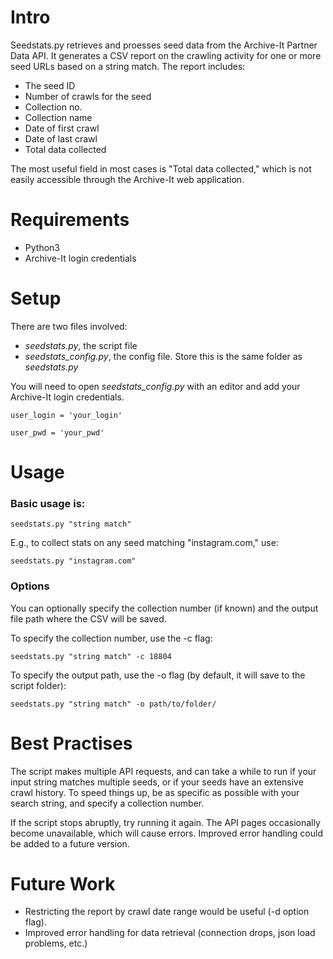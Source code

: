# Intro

Seedstats.py retrieves and proesses seed data from the Archive-It Partner Data API. It generates a CSV report on the crawling activity for one or more seed URLs based on a string match. The report includes:

- The seed ID
- Number of crawls for the seed
- Collection no.
- Collection name
- Date of first crawl
- Date of last crawl
- Total data collected

The most useful field in most cases is "Total data collected," which is not easily accessible through the Archive-It web application.


# Requirements

- Python3
- Archive-It login credentials


# Setup

There are two files involved:

- *seedstats.py*, the script file
- *seedstats_config.py*, the config file. Store this is the same folder as *seedstats.py*

You will need to open *seedstats_config.py* with an editor and add your Archive-It login credentials.

`user_login = 'your_login'`

`user_pwd = 'your_pwd'`

# Usage

### Basic usage is:

`seedstats.py "string match"`

E.g., to collect stats on any seed matching "instagram.com," use:

`seedstats.py "instagram.com"` 


### Options

You can optionally specify the collection number (if known) and the output file path where the CSV will be saved.

To specify the collection number, use the -c flag:

`seedstats.py "string match" -c 18804`

To specify the output path, use the -o flag (by default, it will save to the script folder): 

`seedstats.py "string match" -o path/to/folder/`

# Best Practises

The script makes multiple API requests, and can take a while to run if your input string matches multiple seeds, or if your seeds have an extensive crawl history. To speed things up, be as specific as possible with your search string, and specify a collection number.

If the script stops abruptly, try running it again. The API pages occasionally become unavailable, which will cause errors. Improved error handling could be added to a future version.

# Future Work

- Restricting the report by crawl date range would be useful (-d option flag).
- Improved error handling for data retrieval (connection drops, json load problems, etc.)  






  
  

